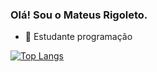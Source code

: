 ### Olá! Sou o Mateus Rigoleto.
- 🌱 Estudante programação

[![Top Langs](https://github-readme-stats.vercel.app/api/top-langs/?username=MateusRigoleto)](https://github.com/MateusRigoleto/github-readme-stats)
